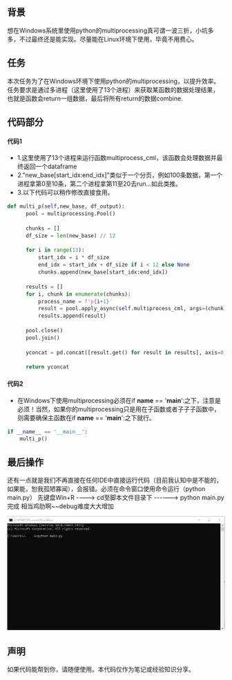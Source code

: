 ## 背景
想在Windows系统里使用python的multiprocessing真可谓一波三折，小坑多多，不过最终还是能实现。尽量能在Linux环境下使用，毕竟不用费心。


## 任务
本次任务为了在Windows环境下使用python的multiprocessing，以提升效率。任务要求是通过多进程（这里使用了13个进程）来获取某函数的数据处理结果，也就是函数会return一组数据，最后将所有return的数据combine.


## 代码部分
#### 代码1

- 1.这里使用了13个进程来运行函数multiprocess_cml，该函数会处理数据并最终返回一个dataframe
- 2."new_base[start_idx:end_idx]"类似于一个分页，例如100条数据，第一个进程拿第0至10条，第二个进程拿第11至20去run...如此类推。
- 3.以下代码可以稍作修改直接食用。

```python
def multi_p(self,new_base, df_output):
      pool = multiprocessing.Pool()
  
      chunks = []
      df_size = len(new_base) // 12
  
      for i in range(13):
          start_idx = i * df_size
          end_idx = start_idx + df_size if i < 12 else None
          chunks.append(new_base[start_idx:end_idx])
  
      results = []
      for i, chunk in enumerate(chunks):
          process_name = f'p{i+1}'
          result = pool.apply_async(self.multiprocess_cml, args=(chunk, process_name, new_base, df_output))
          results.append(result)
  
      pool.close()
      pool.join()
  
      yconcat = pd.concat([result.get() for result in results], axis=0, ignore_index=True)
      
      return yconcat
```

#### 代码2
- 在Windows下使用multiprocessing必须在if __name__ == '__main__':之下，注意是必须！当然，如果你的multiprocessing只是用在子函数或者子子子函数中，则需要确保主函数在if __name__ == '__main__':之下就行。

```python
if __name__ == '__main__':
    multi_p() 
```

## 最后操作
还有一点就是我们不再直接在任何IDE中直接运行代码（目前我认知中是不能的，如果能，恕我孤陋寡闻），会报错。必须在命令窗口使用命令运行（python main.py）
先键盘Win+R ----> cd至脚本文件目录下 ------> python main.py 完成
相当鸡肋啊~~debug难度大大增加

![image](https://github.com/myy258/multiprocessing-run-in-Windows/blob/main/Screenshot%202023-08-29%20163606.png) 


## 声明
如果代码能帮到你，请随便使用。本代码仅作为笔记或经验知识分享。





